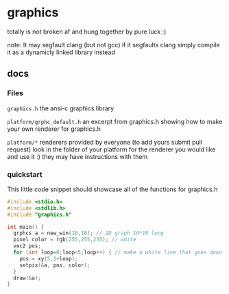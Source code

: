 # graphics
totally is not broken af and hung together by pure luck :)

note: It may segfault clang (but not gcc) if it segfaults clang simply compile it as a dynamicly linked library instead

## docs

### Files

``graphics.h`` the ansi-c graphics library

``platform/grphc_default.h`` an excerpt from graphics.h showing how to make your own renderer for graphics.h

``platform/*`` renderers provided by everyone (to add yours submit pull request) look in the folder of your platform for the renderer you would like and use it :) they may have instructions with them

### quickstart

This little code snippet should showcase all of the functions for graphics.h

```c
#include <stdio.h>
#include <stdlib.h>
#include "graphics.h"

int main() {
  grphcs a = new_win(10,10); // 2D graph 10*10 long
  pixel color = rgb(255,255,255); // white
  vec2 pos;
  for (int loop=0;loop<5;loop++) { // make a white line that goes down from the top
    pos = xy(5,1+loop);
    setpix(&a, pos, color);
  }
  draw(&a);
}
```
